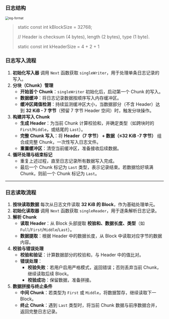 ### 日志结构

<img src="D:\Repos\leveldb-copy\doc\img\log-format.png" alt="log-format" style="zoom:67%;" />

> static const int kBlockSize = 32768;
>
> // Header is checksum (4 bytes), length (2 bytes), type (1 byte).
>
> static const int kHeaderSize = 4 + 2 + 1

### 日志写入流程

1. **初始化写入器**
   调用 `Next` 函数获取 `singleWriter`，用于处理单条日志记录的写入。
2. **分块（Chunk）管理**
   - **开始首个 Chunk**：`singleWriter` 初始化后，启动第一个 Chunk 的写入。
   - **数据缓冲**：将日志记录数据按顺序写入内存缓冲区。
   - **缓冲区阈值检测**：持续监测缓冲区大小，当数据部分（不含 Header）达到 **32 KiB - 7 字节**（预留 7 字节 Header 空间）时，触发分块操作。
3. **构建并写入 Chunk**
   - **生成 Header**：为当前 Chunk 计算校验和，并确定类型（如跨块时的 `First`/`Middle`，或结尾的 `Last`）。
   - **完整 Chunk 写入**：将 **Header（7 字节） + 数据（≤32 KiB -7 字节）** 组合成完整 Chunk，一次性写入日志文件。
   - **重置缓冲区**：清空当前缓冲区，准备接收后续数据。
4. **循环处理与结束标记**
   - 重复上述过程，直至日志记录所有数据写入完成。
   - 最后一个 Chunk 标记为 `Last` 类型，表示记录结束。若数据恰好填满 Chunk，则前一个 Chunk 标记为 `Last`。

------

### 日志读取流程

1. **按块读取数据**
   每次从日志文件读取 **32 KiB 的 Block**，作为基础处理单元。
2. **初始化读取器**
   调用 `Next` 函数获取 `singleReader`，用于逐条解析日志记录。
3. **解析 Chunk**
   - **读取 Header**：从 Block 头部提取 **校验和、数据长度、类型**（如 `Full`/`First`/`Middle`/`Last`）。
   - **数据提取**：根据 Header 中的数据长度，从 Block 中读取对应字节的数据内容。
4. **校验与错误处理**
   - **校验和验证**：计算数据部分的校验和，与 Header 中的值比对。
   - **错误处理**：
     - **校验失败**：若用户启用严格模式，返回错误；否则丢弃当前 Chunk，继续读取后续 Block。
     - **校验成功**：保留数据，准备拼接。
5. **数据拼接与终止条件**
   - **中间 Chunk**：若类型为 `First` 或 `Middle`，将数据暂存，继续读取下一 Block。
   - **终止 Chunk**：遇到 `Last` 类型时，将当前 Chunk 数据与前序数据合并，返回完整日志记录。